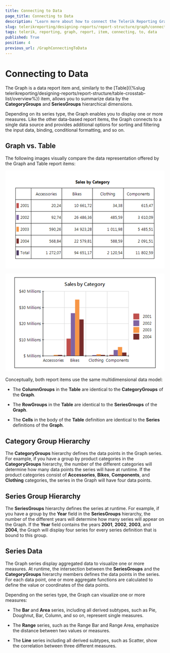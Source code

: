 ```yaml
---
title: Connecting to Data
page_title: Connecting to Data 
description: "Learn more about how to connect the Telerik Reporting Graph report item to data."
slug: telerikreporting/designing-reports/report-structure/graph/connecting-to-data
tags: telerik, reporting, graph, report, item, connecting, to, data
published: True
position: 4
previous_url: /GraphConnectingToData
---
```


# Connecting to Data

The Graph is a data report item and, similarly to the [Table]({%slug telerikreporting/designing-reports/report-structure/table-crosstab-list/overview%}) item, allows you to summarize data by the __CategoryGroups__ and __SeriesGroups__ hierarchical dimensions. 

Depending on its series type, the Graph enables you to display one or more measures. Like the other data-based report items, the Graph connects to a single data source and provides additional options for sorting and filtering the input data, binding, conditional formatting, and so on.

## Graph vs. Table 

The following images visually compare the data representation offered by the Graph and Table report items: 

  ![Table Comparison](images/DataItems/Graph/TableComparison.png)  

  ![Graph Comparison](images/DataItems/Graph/GraphComparison.png)

Conceptually, both report items use the same multidimensional data model:

* The __ColumnGroups__ in the __Table__ are identical to the __CategoryGroups__ of the __Graph__.

* The __RowGroups__ in the __Table__ are identical to the __SeriesGroups__ of the __Graph__.

* The __Cells__ in the body of the __Table__ definition are identical to the __Series__ definitions of the __Graph__.

## Category Group Hierarchy

The **CategoryGroups** hierarchy defines the data points in the Graph series. For example, if you have a group by product categories in the **CategoryGroups** hierarchy, the number of the different categories will determine how many data points the series will have at runtime. If the product categories consist of **Accessories**, **Bikes**, **Components**, and **Clothing** categories, the series in the Graph will have four data points. 

## Series Group Hierarchy

The **SeriesGroups** hierarchy defines the series at runtime. For example, if you have a group by the **Year** field in the **SeriesGroups** hierarchy, the number of the different years will determine how many series will appear on the Graph. If the **Year** field contains the years **2001**, **2002**, **2003**, and **2004**, the Graph will display four series for every series definition that is bound to this group. 

## Series Data

The Graph series display aggregated data to visualize one or more measures. At runtime, the intersection between the **SeriesGroups** and the **CategoryGroups** hierarchy members defines the data points in the series. For each data point, one or more aggregate functions are calculated to define the value or coordinates of the data points. 

Depending on the series type, the Graph can visualize one or more measures:

* The __Bar__ and __Area__ series, including all derived subtypes, such as Pie, Doughnut, Bar, Column, and so on, represent single measures.

* The **Range** series, such as the Range Bar and Range Area, emphasize the distance between two values or measures.

* The __Line__ series including all derived subtypes, such as Scatter, show the correlation between three different measures.
